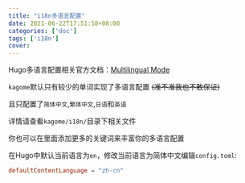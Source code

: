 ```yaml
---
title: "i18n多语言配置"
date: 2021-06-22T17:51:58+08:00
categories: ['doc']
tags: ['i18n']
cover: 
---
```


Hugo多语言配置相关官方文档：[Multilingual Mode](https://gohugo.io/content-management/multilingual/)

`kagome`默认只有较少的单词实现了多语言配置 ~~(准不准我也不敢保证)~~ 

且只配置了`简体中文`,`繁体中文`,`日语`和`英语`

详情请查看`kagome/i18n/`目录下相关文件

你也可以在里面添加更多的关键词来丰富你的多语言配置

在Hugo中默认当前语言为`en`，修改当前语言为简体中文编辑`config.toml`:

```toml
defaultContentLanguage = "zh-cn"
```
